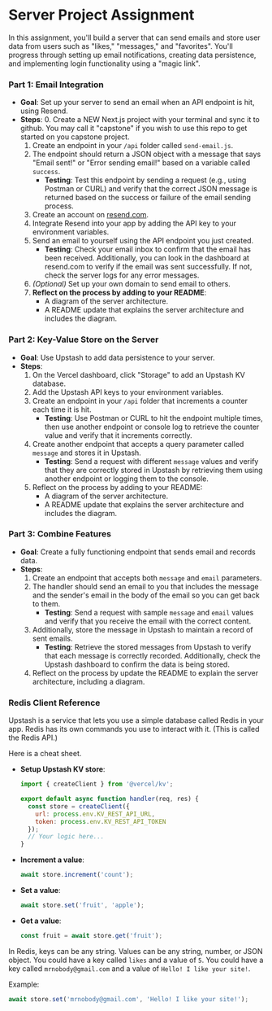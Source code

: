 # Server Project Assignment

In this assignment, you'll build a server that can send emails and store user data from users such as "likes," "messages," and "favorites". You'll progress through setting up email notifications, creating data persistence, and implementing login functionality using a "magic link".

### Part 1: Email Integration

- **Goal**: Set up your server to send an email when an API endpoint is hit, using Resend.
- **Steps**:
  0. Create a NEW Next.js project with your terminal and sync it to github. You may call it "capstone" if you wish to use this repo to get started on you capstone project.
  1. Create an endpoint in your `/api` folder called `send-email.js`.
  2. The endpoint should return a JSON object with a message that says "Email sent!" or "Error sending email!" based on a variable called `success`.
     - **Testing**: Test this endpoint by sending a request (e.g., using Postman or CURL) and verify that the correct JSON message is returned based on the success or failure of the email sending process.
  3. Create an account on [resend.com](https://resend.com).
  4. Integrate Resend into your app by adding the API key to your environment variables.
  5. Send an email to yourself using the API endpoint you just created.
     - **Testing**: Check your email inbox to confirm that the email has been received. Additionally, you can look in the dashboard at resend.com to verify if the email was sent successfully.
       If not, check the server logs for any error messages.
  6. *(Optional)* Set up your own domain to send email to others.
  7. **Reflect on the process by adding to your README**:
     - A diagram of the server architecture.
     - A README update that explains the server architecture and includes the diagram.

### Part 2: Key-Value Store on the Server

- **Goal**: Use Upstash to add data persistence to your server.
- **Steps**:
  1. On the Vercel dashboard, click "Storage" to add an Upstash KV database.
  2. Add the Upstash API keys to your environment variables.
  3. Create an endpoint in your `/api` folder that increments a counter each time it is hit.
     - **Testing**: Use Postman or CURL to hit the endpoint multiple times, then use another endpoint or console log to retrieve the counter value and verify that it increments correctly.
  4. Create another endpoint that accepts a query parameter called `message` and stores it in Upstash.
     - **Testing**: Send a request with different `message` values and verify that they are correctly stored in Upstash by retrieving them using another endpoint or logging them to the console.
  5. Reflect on the process by adding to your README:
     - A diagram of the server architecture.
     - A README update that explains the server architecture and includes the diagram.
 
### Part 3: Combine Features

* **Goal**: Create a fully functioning endpoint that sends email and records data.
* **Steps**:
  1. Create an endpoint that accepts both `message` and `email` parameters.
  2. The handler should send an email to you that includes the message and the sender's email in the body of the email so you can get back to them.
     - **Testing**: Send a request with sample `message` and `email` values and verify that you receive the email with the correct content.
  3. Additionally, store the message in Upstash to maintain a record of sent emails.
     - **Testing**: Retrieve the stored messages from Upstash to verify that each message is correctly recorded. Additionally, check the Upstash dashboard to confirm the data is being stored.
  4. Reflect on the process by update the README to explain the  server architecture, including a diagram.

### Redis Client Reference

Upstash is a service that lets you use a simple database called Redis in your app. Redis has its own commands you use to interact with it. (This is called the Redis API.)

Here is a cheat sheet.

- **Setup Upstash KV store**:

  ```javascript
  import { createClient } from '@vercel/kv';

  export default async function handler(req, res) {
    const store = createClient({
      url: process.env.KV_REST_API_URL,
      token: process.env.KV_REST_API_TOKEN
    });
    // Your logic here...
  }
  ```

- **Increment a value**:

  ```javascript
  await store.increment('count');
  ```

- **Set a value**:

  ```javascript
  await store.set('fruit', 'apple');
  ```

- **Get a value**:

  ```javascript
  const fruit = await store.get('fruit');
  ```

In Redis, keys can be any string. Values can be any string, number, or JSON object. You could have a key called `likes` and a value of `5`. You could have a key called `mrnobody@gmail.com` and a value of `Hello! I like your site!`.

Example:

```javascript
await store.set('mrnobody@gmail.com', 'Hello! I like your site!');
```

